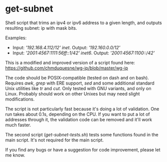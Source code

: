 # get-subnet
Shell script that trims an ipv4 or ipv6 address to a given length, and outputs resulting subnet: ip with mask bits.

Examples:
- Input: _'192.168.4.112/12' inet_. Output: _'192.160.0.0/12'_
- Input: _'2001:4567:1111:56ff::1/42' inet6_. Output: _'2001:4567:1100::/42'_

This is a modified and improved version of a script found here:
https://github.com/chmduquesne/wg-ip/blob/master/wg-ip

The code should be POSIX-compatible (tested on dash and on bash).
Requires _awk_, _grep_ with ERE support, _sed_ and some additional standard Unix utilities like _tr_ and _cut_.
Only tested with GNU variants, and only on Linux.
Probably should work on other Unixes but may need slight modifications.

The script is not particularly fast because it's doing a lot of validation. One run takes about 0.1s, depending on the CPU.
If you want to put a lot of addresses through it, the validation code can be removed and it'll work much faster.

The second script (_get-subnet-tests.sh_) tests some functions found in the main script. It's not required for the main script.

If you find any bugs or have a suggestion for code improvement, please let me know.
